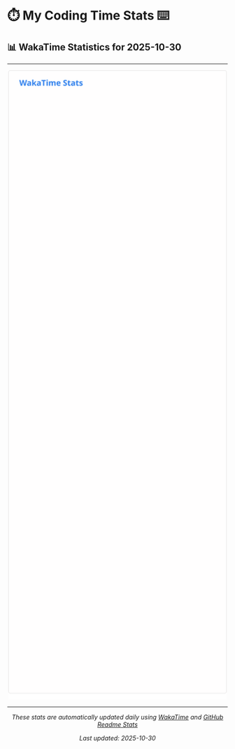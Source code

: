 # ⏱️ My Coding Time Stats ⌨️

## 📊 WakaTime Statistics for 2025-10-30

---

<div align="center">

<img src="./images/wakatime-stats-2025-10-30.svg" alt="WakaTime Stats" width="500">

</div>

---

<div align="center">

*These stats are automatically updated daily using [WakaTime](https://wakatime.com) and [GitHub Readme Stats](https://github.com/anuraghazra/github-readme-stats)*

*Last updated: 2025-10-30*
</div>
